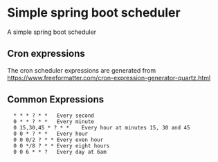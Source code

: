 # Simple spring boot scheduler
A simple spring boot scheduler

## Cron expressions
The cron scheduler expressions are generated from https://www.freeformatter.com/cron-expression-generator-quartz.html

## Common Expressions
  
````
  * * * ? * *	Every second
  0 * * ? * *	Every minute
  0 15,30,45 * ? * *	Every hour at minutes 15, 30 and 45
  0 0 * ? * *	Every hour
  0 0 0/2 ? * *	Every even hour
  0 0 */8 ? * *	Every eight hours
  0 0 6 * * ?	Every day at 6am
````
